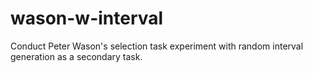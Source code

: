 # wason-w-interval
Conduct Peter Wason's selection task experiment with random interval generation as a secondary task.
